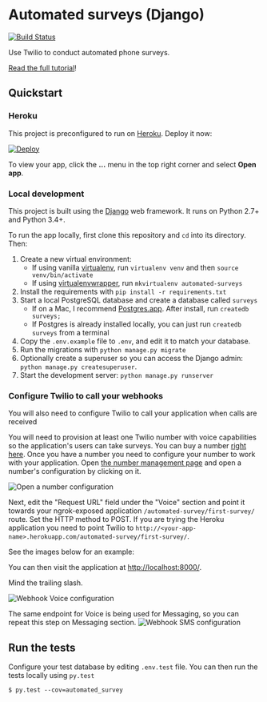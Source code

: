 # Automated surveys (Django)
[![Build Status](https://travis-ci.org/TwilioDevEd/automated-survey-django.svg?branch=master)](https://travis-ci.org/TwilioDevEd/automated-survey-django)

Use Twilio to conduct automated phone surveys.

[Read the full tutorial](https://www.twilio.com/docs/tutorials/walkthrough/automated-survey/python/django)!

## Quickstart

### Heroku

This project is preconfigured to run on [Heroku](https://www.heroku.com/). Deploy it now:

[![Deploy](https://www.herokucdn.com/deploy/button.svg)](https://heroku.com/deploy?template=https://github.com/TwilioDevEd/automated-survey-django)

To view your app, click the **...** menu in the top right corner and select **Open app**.

### Local development

This project is built using the [Django](https://www.djangoproject.com/) web framework. It runs on Python 2.7+ and Python 3.4+.

To run the app locally, first clone this repository and `cd` into its directory. Then:

1. Create a new virtual environment:
    - If using vanilla [virtualenv](https://virtualenv.pypa.io/en/latest/), run `virtualenv venv` and then `source venv/bin/activate`
    - If using [virtualenvwrapper](https://virtualenvwrapper.readthedocs.org/en/latest/), run `mkvirtualenv automated-surveys`
1. Install the requirements with `pip install -r requirements.txt`
1. Start a local PostgreSQL database and create a database called `surveys`
    - If on a Mac, I recommend
      [Postgres.app](http://postgresapp.com/). After install, run `createdb surveys;`
    - If Postgres is already installed locally, you can just run `createdb surveys` from a terminal
1. Copy the `.env.example` file to `.env`, and edit it to match your database.
1. Run the migrations with `python manage.py migrate`
1. Optionally create a superuser so you can access the Django admin: `python manage.py createsuperuser`.
1. Start the development server: `python manage.py runserver`

### Configure Twilio to call your webhooks

You will also need to configure Twilio to call your application when
calls are received

You will need to provision at least one Twilio number with voice
capabilities so the application's users can take surveys. You can buy
a number
[right here](https://www.twilio.com/user/account/phone-numbers/search). Once
you have a number you need to configure your number to work with your
application. Open
[the number management page](https://www.twilio.com/user/account/phone-numbers/incoming)
and open a number's configuration by clicking on it.

![Open a number configuration](https://raw.github.com/TwilioDevEd/automated-survey-django/master/images/number-conf.png)

Next, edit the "Request URL" field under the "Voice" section and point
it towards your ngrok-exposed application `/automated-survey/first-survey/` route. Set
the HTTP method to POST. If you are trying the Heroku
application you need to point Twilio to
`http://<your-app-name>.herokuapp.com/automated-survey/first-survey/`. 

See the images
below for an example:

You can then visit the application at [http://localhost:8000/](http://localhost:8000/).

Mind the trailing slash.

![Webhook Voice configuration](https://raw.github.com/TwilioDevEd/automated-survey-django/master/images/webhook-conf-voice.png)

The same endpoint for Voice is being used for Messaging, so you can repeat this step on Messaging section.
![Webhook SMS configuration](https://raw.github.com/TwilioDevEd/automated-survey-django/master/images/webhook-conf-sms.png)

## Run the tests

Configure your test database by editing `.env.test` file. You can then run the tests locally using `py.test`

```
$ py.test --cov=automated_survey
```

